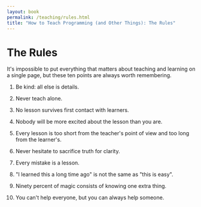 ```yaml
---
layout: book
permalink: /teaching/rules.html
title: "How to Teach Programming (and Other Things): The Rules"
---
```


# The Rules

It's impossible to put
everything that matters about teaching and learning
on a single page,
but these ten points are always worth remembering.

1.  Be kind: all else is details.

2.  Never teach alone.

3.  No lesson survives first contact with learners.

4.  Nobody will be more excited about the lesson than you are.

5.  Every lesson is too short from the teacher's point of view
    and too long from the learner's.

6.  Never hesitate to sacrifice truth for clarity.

7.  Every mistake is a lesson.

8.  "I learned this a long time ago" is not the same as "this is easy".

9.  Ninety percent of magic consists of knowing one extra thing.

10. You can't help everyone, but you can always help someone.
